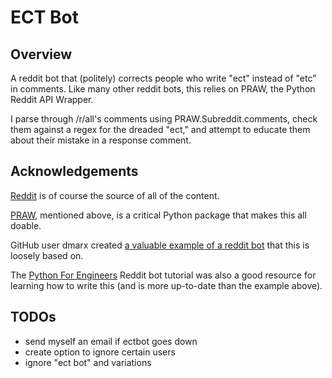 # ECT Bot

## Overview

A reddit bot that (politely) corrects people who write "ect" instead of "etc" in comments. Like many other reddit bots, this relies on PRAW, the Python Reddit API Wrapper.

I parse through /r/all's comments using PRAW.Subreddit.comments, check them against a regex for the dreaded "ect," and attempt to educate them about their mistake in a response comment.

## Acknowledgements

[Reddit](www.reddit.com) is of course the source of all of the content.

[PRAW](https://github.com/praw-dev/praw), mentioned above, is a critical Python package that makes this all doable.

GitHub user dmarx created [a valuable example of a reddit bot](https://gist.github.com/dmarx/5550922) that this is loosely based on.

The [Python For Engineers](https://www.pythonforengineers.com/build-a-reddit-bot-part-1/) Reddit bot tutorial was also a good resource for learning how to write this (and is more up-to-date than the example above).

## TODOs
- send myself an email if ectbot goes down
- create option to ignore certain users
- ignore "ect bot" and variations

